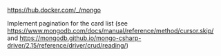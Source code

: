 https://hub.docker.com/_/mongo

Implement pagination for the card list (see https://www.mongodb.com/docs/manual/reference/method/cursor.skip/ and https://mongodb.github.io/mongo-csharp-driver/2.15/reference/driver/crud/reading/)